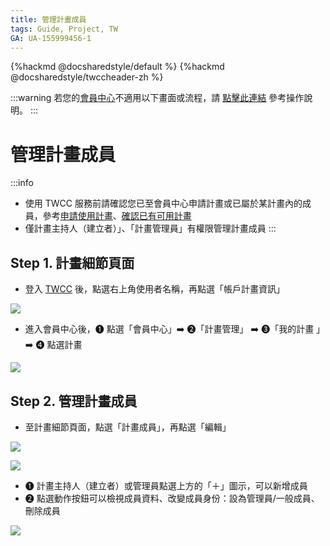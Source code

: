 ```yaml
---
title: 管理計畫成員
tags: Guide, Project, TW
GA: UA-155999456-1
---
```


{%hackmd @docsharedstyle/default %}
{%hackmd @docsharedstyle/twccheader-zh %}

:::warning
<i class="fa fa-bullhorn" aria-hidden="true"></i> 若您的[<ins>會員中心<i class="fa fa-question-circle fa-question-circle-for-service" aria-hidden="true"></i></ins>](https://man.twcc.ai/@twsdocs/howto-service-access-service-zh)不適用以下畫面或流程，請 <i class="fa fa-sign-out" aria-hidden="true"></i> [<ins>點擊此連結</ins>](https://man.twcc.ai/@twsdocs/doc-mber-pjct-blng-main-zh/https%3A%2F%2Fman.twcc.ai%2F%40twsdocs%2Fguide-service-manage-project-team-zh) 參考操作說明。
:::

# 管理計畫成員

:::info

- 使用 TWCC 服務前請確認您已至會員中心申請計畫或已屬於某計畫內的成員，參考[申請使用計畫](https://man.twcc.ai/@twccdocs/apply-project-and-credit-zh)、[確認已有可用計畫](https://man.twcc.ai/@twccdocs/guide-service-project-availability-zh)
- 僅計畫主持人（建立者）」、「計畫管理員」有權限管理計畫成員
:::

## Step 1. 計畫細節頁面


- 登入 [TWCC](https://new.twcc.ai/) 後，點選右上角使用者名稱，再點選「帳戶計畫資訊」

![](https://cos.twcc.ai/SYS-MANUAL/uploads/upload_7f9a7093315e1fed9252d3d6473b7789.png)



- 進入會員中心後，<span>&#10102;</span> 點選「會員中心」:arrow_right: <span>&#10103;</span>「計畫管理」 :arrow_right: <span>&#10104;</span>「我的計畫 」:arrow_right: <span>&#10105;</span> 點選計畫


![](https://cos.twcc.ai/SYS-MANUAL/uploads/upload_9da542a85f1420513765ff51246dfe91.png)




## Step 2. 管理計畫成員

- 至計畫細節頁面，點選「計畫成員」，再點選「編輯」

![](https://cos.twcc.ai/SYS-MANUAL/uploads/upload_053f8d8f5d831dab570c9b62a686427e.png)


![](https://cos.twcc.ai/SYS-MANUAL/uploads/upload_6202fa7e5b4d19a0d8b23724ea070fda.png)




-  <span>&#10102;</span> 計畫主持人（建立者）或管理員點選上方的「＋」圖示，可以新增成員
-  <span>&#10103;</span> 點選動作按鈕可以檢視成員資料、改變成員身份：設為管理員/一般成員、刪除成員

![](https://cos.twcc.ai/SYS-MANUAL/uploads/upload_db80e6cf3ee846d39cdca06668beae11.png)
